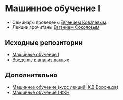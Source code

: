 # Машинное обучение I
* Семинары проведены [Евгением Ковалевым](https://github.com/KovalevEvgeny).
* Лекции прочитаны [Евгением Соколовым](https://github.com/esokolov).

## Исходные репозитории
* [Машинное обучение I](https://github.com/esokolov/ml-course-hse)
* [Введение в анализ данных](https://github.com/esokolov/ml-minor-hse)

## Дополнительно
* [Машинное обучение (курс лекций, К.В.Воронцов)](http://www.machinelearning.ru/wiki/index.php?title=%D0%9C%D0%B0%D1%88%D0%B8%D0%BD%D0%BD%D0%BE%D0%B5_%D0%BE%D0%B1%D1%83%D1%87%D0%B5%D0%BD%D0%B8%D0%B5_%28%D0%BA%D1%83%D1%80%D1%81_%D0%BB%D0%B5%D0%BA%D1%86%D0%B8%D0%B9%2C_%D0%9A.%D0%92.%D0%92%D0%BE%D1%80%D0%BE%D0%BD%D1%86%D0%BE%D0%B2%29)
* [Машинное обучение I ФКН](http://wiki.cs.hse.ru/%D0%9C%D0%B0%D1%88%D0%B8%D0%BD%D0%BD%D0%BE%D0%B5_%D0%BE%D0%B1%D1%83%D1%87%D0%B5%D0%BD%D0%B8%D0%B5_1)
